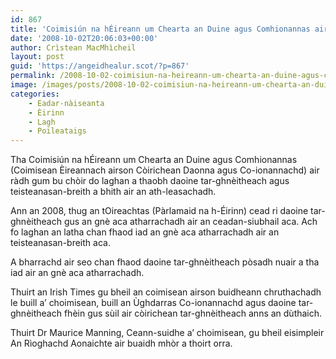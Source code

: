 ```yaml
---
id: 867
title: 'Coimisiún na hÉireann um Chearta an Duine agus Comhionannas airson còirichean tar-ghnèitheach leasachadh'
date: '2008-10-02T20:06:03+00:00'
author: Crìstean MacMhìcheil
layout: post
guid: 'https://angeidhealur.scot/?p=867'
permalink: /2008-10-02-coimisiun-na-heireann-um-chearta-an-duine-agus-comhionannas-airson-coirichean-tar-ghneitheach-leasachadh/
image: /images/posts/2008-10-02-coimisiun-na-heireann-um-chearta-an-duine-agus-comhionannas-airson-coirichean-tar-ghneitheach-leasachadh.webp
categories:
    - Eadar-nàiseanta
    - Èirinn
    - Lagh
    - Poileataigs
---
```


Tha Coimisiún na hÉireann um Chearta an Duine agus Comhionannas (Coimisean Èireannach airson Còirichean Daonna agus Co-ionannachd) air ràdh gum bu chòir do laghan a thaobh daoine tar-ghnèitheach agus teisteanasan-breith a bhith air an ath-leasachadh.

Ann an 2008, thug an tOireachtas (Pàrlamaid na h-Éirinn) cead ri daoine tar-ghnèitheach gus an gnè aca atharrachadh air an ceadan-siubhail aca. Ach fo laghan an latha chan fhaod iad an gnè aca atharrachadh air an teisteanasan-breith aca.

A bharrachd air seo chan fhaod daoine tar-ghnèitheach pòsadh nuair a tha iad air an gnè aca atharrachadh.

Thuirt an Irish Times gu bheil an coimisean airson buidheann chruthachadh le buill a’ choimisean, buill an Ùghdarras Co-ionannachd agus daoine tar-ghnèitheach fhèin gus sùil air còirichean tar-ghnèitheach anns an dùthaich.

Thuirt Dr Maurice Manning, Ceann-suidhe a’ choimisean, gu bheil eisimpleir An Rìoghachd Aonaichte air buaidh mhòr a thoirt orra.
